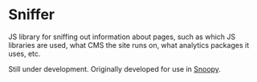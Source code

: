 Sniffer
=======

JS library for sniffing out information about pages, such as which JS libraries are used, what CMS the site runs on, what analytics packages it uses, etc.

Still under development. Originally developed for use in [Snoopy](http://github.com/allmarkedup/snoopy).
